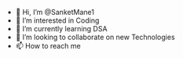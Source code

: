 - 👋 Hi, I’m @SanketMane1
- 👀 I’m interested in Coding
- 🌱 I’m currently learning DSA
- 💞️ I’m looking to collaborate on new Technologies 
- 📫 How to reach me 

<!---
SanketMane1/SanketMane1 is a ✨ special ✨ repository because its `README.md` (this file) appears on your GitHub profile.
You can click the Preview link to take a look at your changes.
--->
